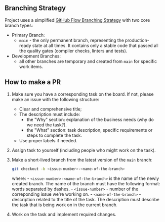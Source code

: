 ## Branching Strategy

Project uses a simplified [GitHub Flow Branching Strategy](https://docs.github.com/en/get-started/using-github/github-flow) with two core branch types:
- Primary Branch:
    - `main` - the only permanent branch, representing the production-ready state at all times. It contains only a stable code that passed all the quality gates (compiler checks, linters and tests).
- Development Branches:
    - all other branches are temporary and created from `main` for specific work items.

## How to make a PR

1. Make sure you have a corresponding task on the board. If not, please make an issue with the following structure:
    - Clear and comprehensive title;
    - The description must include:
        - the "Why" section: explanation of the business needs (why do we need the task?).
        - the "What" section: task description, specific requirements or steps to complete the task.
    - Use proper labels if needed.
1. Assign task to yourself (including people who might work on the task).
1. Make a short-lived branch from the latest version of the `main` branch:
    ```bash
    git checkout -b <issue-number>-<name-of-the-branch>
    ```
    
    where:
        - `<issue-number>-<name-of-the-branch>` is the name of the newly created branch. The name of the branch must have the following format: words separated by dashes. 
        - `<issue-number>` - number of the correponding issue we're working on.
        - `<name-of-the-branch>` - description related to the title of the task. The description must describe the task that is being work on in the current branch.
1. Work on the task and implement required changes.
